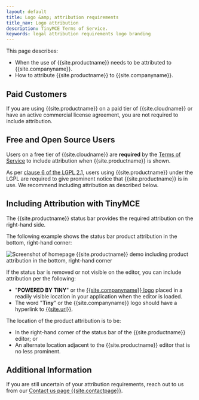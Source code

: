 ```yaml
---
layout: default
title: Logo &amp; attribution requirements
title_nav: Logo attribution
description: TinyMCE Terms of Service.
keywords: legal attribution requirements logo branding
---
```


This page describes:

* When the use of {{site.productname}} needs to be attributed to {{site.companyname}}.
* How to attribute {{site.productname}} to {{site.companyname}}.

## Paid Customers

If you are using {{site.productname}} on a paid tier of {{site.cloudname}} or have an active commercial license agreement, you are not required to include attribution.

## Free and Open Source Users

Users on a free tier of {{site.cloudname}} are **required** by the [Terms of Service]({{site.legalpage}}/tiny-cloud-services-subscription-agreement/) to include attribution when {{site.productname}} is shown.

As per [clause 6 of the LGPL 2.1](https://github.com/tinymce/tinymce/blob/develop/LICENSE.TXT#L278), users using {{site.productname}} under the LGPL are required to give prominent notice that {{site.productname}} is in use. We recommend including attribution as described below.

## Including Attribution with TinyMCE

The {{site.productname}} status bar provides the required attribution on the right-hand side.

The following example shows the status bar product attribution in the bottom, right-hand corner:

![Screenshot of homepage {{site.productname}} demo including product attribution in the bottom, right-hand corner]({{site.baseurl}}/images/tinymce5-homepage-demo.png)

If the status bar is removed or not visible on the editor, you can include attribution per the following:

* "**POWERED BY TINY**" or the [{{site.companyname}} logo]({{site.url}}/guidelines/#logo) placed in a readily visible location in your application when the editor is loaded.
* The word "**Tiny**" or the {{site.companyname}} logo should have a hyperlink to [{{site.url}}]({{site.url}}).

The location of the product attribution is to be:

* In the right-hand corner of the status bar of the {{site.productname}} editor; or
* An alternate location adjacent to the {{site.productname}} editor that is no less prominent.

## Additional Information

If you are still uncertain of your attribution requirements, reach out to us from our [Contact us page {{site.contactpage}}]({{site.contactpage}}).